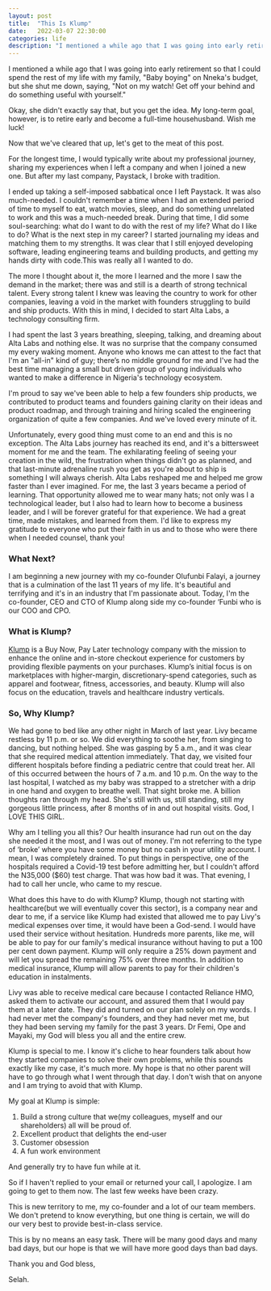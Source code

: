```yaml
---
layout: post
title:  "This Is Klump"
date:   2022-03-07 22:30:00
categories: life
description: "I mentioned a while ago that I was going into early retirement so that I could spend the rest of my life with my family, 'Baby boying' on Nneka's budget, but she shut me down, saying, 'Not on my watch! Get off your behind and do something useful with yourself.'"
---
```

I mentioned a while ago that I was going into early retirement so that I could spend the rest of my life with my family, "Baby boying" on Nneka's budget, but she shut me down, saying, "Not on my watch! Get off your behind and do something useful with yourself."

Okay, she didn't exactly say that, but you get the idea. My long-term goal, however, is to retire early and become a full-time househusband. Wish me luck!

Now that we've cleared that up, let's get to the meat of this post.

For the longest time, I would typically write about my professional journey, sharing my experiences when I left a company and when I joined a new one. But after my last company, Paystack, I broke with tradition. 

I ended up taking a self-imposed sabbatical once I left Paystack. It was also much-needed. I couldn't remember a time when I had an extended period of time to myself to eat, watch movies, sleep, and do something unrelated to work and this was a much-needed break. During that time, I did some soul-searching: what do I want to do with the rest of my life? What do I like to do? What is the next step in my career? I started journaling my ideas and matching them to my strengths. It was clear that I still enjoyed developing software, leading engineering teams and building products, and getting my hands dirty with code.This was really all I wanted to do. 

The more I thought about it, the more I learned and the more I saw the demand in the market; there was and still is a dearth of strong technical talent. Every strong talent I knew was leaving the country to work for other companies, leaving a void in the market with founders struggling to build and ship products. With this in mind, I decided to start Alta Labs, a technology consulting firm.

I had spent the last 3 years breathing, sleeping, talking, and dreaming about Alta Labs and nothing else. It was no surprise that the company consumed my every waking moment. Anyone who knows me can attest to the fact that I'm an "all-in" kind of guy; there’s no middle ground for me and I've had the best time managing a small but driven group of young individuals who wanted to make a difference in Nigeria's technology ecosystem. 

I'm proud to say we've been able to help a few founders ship products, we contributed to product teams and founders gaining clarity on their ideas and product roadmap, and through training and hiring scaled the engineering organization of quite a few companies. And we've loved every minute of it.

Unfortunately, every good thing must come to an end and this is no exception. The Alta Labs journey has reached its end, and it's a bittersweet moment for me and the team. The exhilarating feeling of seeing your creation in the wild, the frustration when things didn't go as planned, and that last-minute adrenaline rush you get as you're about to ship is something I will always cherish.
Alta Labs reshaped me and helped me grow faster than I ever imagined. For me, the last 3 years became a period of learning. That opportunity allowed me to wear many hats; not only was I a technological leader, but I also had to learn how to become a business leader, and I will be forever grateful for that experience. We had a great time, made mistakes, and learned from them. I'd like to express my gratitude to everyone who put their faith in us and to those who were there when I needed counsel, thank you!

### What Next?
I am beginning a new journey with my co-founder Olufunbi Falayi, a journey that is a culmination of the last 11 years of my life. It's beautiful and terrifying and it's in an industry that I'm passionate about. Today, I'm  the co-founder, CEO and CTO of Klump along side my co-founder ‘Funbi who is our COO and CPO.

### What is Klump?
[Klump](https://useklump.com) is a Buy Now, Pay Later technology company with the mission to enhance the online and in-store checkout experience for customers by providing flexible payments on your purchases. Klump’s initial focus is on marketplaces with higher-margin, discretionary-spend categories, such as apparel and footwear, fitness, accessories, and beauty. Klump will also focus on the education, travels and healthcare industry verticals.

### So, Why Klump?
We had gone to bed like any other night in March of last year. Livy became restless by 11 p.m. or so. We did everything to soothe her, from singing to dancing, but nothing helped. She was gasping by 5 a.m., and it was clear that she required medical attention immediately. That day, we visited four different hospitals before finding a pediatric centre that could treat her. All of this occurred between the hours of 7 a.m. and 10 p.m. On the way to the last hospital, I watched as my baby was strapped to a stretcher with a drip in one hand and oxygen to breathe well. That sight broke me. A billion thoughts ran through my head. She's still with us, still standing, still my gorgeous little princess, after 8 months of in and out hospital visits. God, I LOVE THIS GIRL.

Why am I telling you all this? Our health insurance had run out on the day she needed it the most, and I was out of money. I'm not referring to the type of ‘broke’ where you have some money but no cash in your utility account. I mean, I was completely drained. To put things in perspective, one of the hospitals required a Covid-19 test before admitting her, but I couldn't afford the N35,000 ($60) test charge. That was how bad it was. That evening, I had to call her uncle, who came to my rescue.

What does this have to do with Klump? Klump, though not starting with healthcare(but we will eventually cover this sector), is a company near and dear to me, if a service like Klump had existed that allowed me to pay Livy's medical expenses over time, it would have been a God-send. I would have used their service without hesitation. Hundreds more parents, like me, will be able to pay for our family's medical insurance without having to put a 100 per cent down payment. Klump will only require a 25% down payment and will let you spread the remaining 75% over three months. In addition to medical insurance, Klump will allow parents to pay for their children's education in instalments.

Livy was able to receive medical care because I contacted Reliance HMO, asked them to activate our account, and assured them that I would pay them at a later date. They did and turned on our plan solely on my words.  I had never met the company's founders, and they had never met me, but they had been serving my family for the past 3 years. Dr Femi, Ope and Mayaki, my God will bless you all and the entire crew.

Klump is special to me. I know it's cliche to hear founders talk about how they started companies to solve their own problems, while this sounds exactly like my case, it's much more. My hope is that no other parent will have to go through what I went through that day. I don't wish that on anyone and I am trying to avoid that with Klump.

My goal at Klump is simple:
1) Build a strong culture that we(my colleagues, myself and our shareholders) all will be proud of.
2) Excellent product that delights the end-user
3) Customer obsession
4) A fun work environment

And generally try to have fun while at it.

So if I haven't replied to your email or returned your call, I apologize. I am going to get to them now. The last few weeks have been crazy.

This is new territory to me, my co-founder and a lot of our team members. We don't pretend to know everything, but one thing is certain, we will do our very best to provide best-in-class service.

This is by no means an easy task. There will be many good days and many bad days, but our hope is that we will have more good days than bad days.

Thank you and God bless,

Selah.